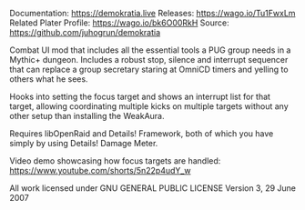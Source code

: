Documentation: https://demokratia.live
Releases: https://wago.io/Tu1FwxLm
Related Plater Profile: https://wago.io/bk6O00RkH
Source: https://github.com/juhogrun/demokratia

Combat UI mod that includes all the essential tools a PUG group needs in a Mythic+ dungeon. Includes a robust stop, silence and interrupt sequencer that can replace a group secretary staring at OmniCD timers and yelling to others what he sees.

Hooks into setting the focus target and shows an interrupt list for that target, allowing coordinating multiple kicks on multiple targets without any other setup than installing the WeakAura.

Requires libOpenRaid and Details! Framework, both of which you have simply by using Details! Damage Meter.

Video demo showcasing how focus targets are handled: https://www.youtube.com/shorts/5n22p4udY_w

All work licensed under
GNU GENERAL PUBLIC LICENSE
Version 3, 29 June 2007
